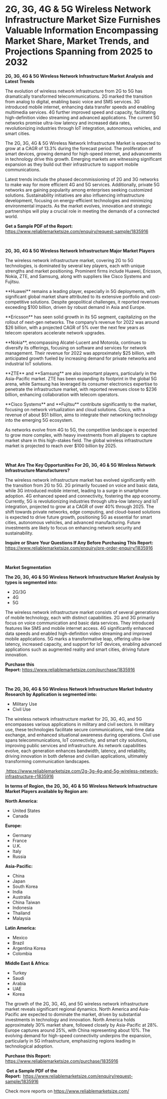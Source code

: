 <p><h1>2G, 3G, 4G & 5G Wireless Network Infrastructure Market Size Furnishes Valuable Information Encompassing Market Share, Market Trends, and Projections Spanning from 2025 to 2032</h1></p><p><strong>2G, 3G, 4G & 5G Wireless Network Infrastructure Market Analysis and Latest Trends</strong></p>
<p><p>The evolution of wireless network infrastructure from 2G to 5G has dramatically transformed telecommunications. 2G marked the transition from analog to digital, enabling basic voice and SMS services. 3G introduced mobile internet, enhancing data transfer speeds and enabling multimedia services. 4G further improved speed and capacity, facilitating high-definition video streaming and advanced applications. The current 5G networks promise ultra-low latency and increased data rates, revolutionizing industries through IoT integration, autonomous vehicles, and smart cities.</p><p>The 2G, 3G, 4G & 5G Wireless Network Infrastructure Market is expected to grow at a CAGR of 13.3% during the forecast period. The proliferation of smart devices, growing demand for high-speed internet, and advancements in technology drive this growth. Emerging markets are witnessing significant expansion as they build out their infrastructure to support mobile communications. </p><p>Latest trends include the phased decommissioning of 2G and 3G networks to make way for more efficient 4G and 5G services. Additionally, private 5G networks are gaining popularity among enterprises seeking customized solutions. Sustainability initiatives are also influencing infrastructure development, focusing on energy-efficient technologies and minimizing environmental impacts. As the market evolves, innovation and strategic partnerships will play a crucial role in meeting the demands of a connected world.</p></p>
<p><strong>Get a Sample PDF of the Report:&nbsp;</strong> <a href="https://www.reliablemarketsize.com/enquiry/request-sample/1835916?utm_campaign=3072&utm_medium=2&utm_source=Github&utm_content=ia&utm_term=26032025&utm_id=2g-3g-4g-5g-wireless-network-infrastructure">https://www.reliablemarketsize.com/enquiry/request-sample/1835916</a></p>
<p>&nbsp;</p>
<p><strong>2G, 3G, 4G & 5G Wireless Network Infrastructure Major Market Players</strong></p>
<p><p>The wireless network infrastructure market, covering 2G to 5G technologies, is dominated by several key players, each with unique strengths and market positioning. Prominent firms include Huawei, Ericsson, Nokia, ZTE, and Samsung, along with suppliers like Cisco Systems and Fujitsu. </p><p>**Huawei** remains a leading player, especially in 5G deployments, with significant global market share attributed to its extensive portfolio and cost-competitive solutions. Despite geopolitical challenges, it reported revenues exceeding $100 billion, driven by robust demand in Asia and Europe.</p><p>**Ericsson** has seen solid growth in its 5G segment, capitalizing on the rollout of next-gen networks. The company’s revenue for 2022 was around $26 billion, with a projected CAGR of 5% over the next few years as telecom operators accelerate network upgrades.</p><p>**Nokia**, encompassing Alcatel-Lucent and Motorola, continues to diversify its offerings, focusing on software and services for network management. Their revenue for 2022 was approximately $25 billion, with anticipated growth fueled by increasing demand for private networks and industrial IoT solutions.</p><p>**ZTE** and **Samsung** are also important players, particularly in the Asia-Pacific market. ZTE has been expanding its footprint in the global 5G arena, while Samsung has leveraged its consumer electronics expertise to penetrate the infrastructure market, with reported revenues close to $236 billion, enhancing collaboration with telecom operators.</p><p>**Cisco Systems** and **Fujitsu** contribute significantly to the market, focusing on network virtualization and cloud solutions. Cisco, with a revenue of about $51 billion, aims to integrate their networking technology into the emerging 5G ecosystem.</p><p>As networks evolve from 4G to 5G, the competitive landscape is expected to grow more complex, with heavy investments from all players to capture market share in this high-stakes field. The global wireless infrastructure market is projected to reach over $100 billion by 2025.</p></p>
<p>&nbsp;</p>
<p><strong>What Are The Key Opportunities For 2G, 3G, 4G & 5G Wireless Network Infrastructure Manufacturers?</strong></p>
<p><p>The wireless network infrastructure market has evolved significantly with the transition from 2G to 5G. 2G primarily focused on voice and basic data, while 3G introduced mobile internet, leading to a surge in smartphone adoption. 4G enhanced speed and connectivity, fostering the app economy. Currently, 5G is revolutionizing industries through ultra-low latency and IoT integration, projected to grow at a CAGR of over 40% through 2025. The shift towards private networks, edge computing, and cloud-based solutions is expected to drive future growth, positioning 5G as essential for smart cities, autonomous vehicles, and advanced manufacturing. Future investments are likely to focus on enhancing network security and sustainability.</p></p>
<p><strong>Inquire or Share Your Questions If Any Before Purchasing This Report:</strong> <a href="https://www.reliablemarketsize.com/enquiry/pre-order-enquiry/1835916?utm_campaign=3072&utm_medium=2&utm_source=Github&utm_content=ia&utm_term=26032025&utm_id=2g-3g-4g-5g-wireless-network-infrastructure">https://www.reliablemarketsize.com/enquiry/pre-order-enquiry/1835916</a></p>
<p>&nbsp;</p>
<p><strong>Market Segmentation</strong></p>
<p><strong>The 2G, 3G, 4G & 5G Wireless Network Infrastructure Market Analysis by types is segmented into:</strong></p>
<p><ul><li>2G/3G</li><li>4G</li><li>5G</li></ul></p>
<p><p>The wireless network infrastructure market consists of several generations of mobile technology, each with distinct capabilities. 2G and 3G primarily focus on voice communication and basic data services. They introduced features like SMS and mobile internet access. 4G significantly enhanced data speeds and enabled high-definition video streaming and improved mobile applications. 5G marks a transformative leap, offering ultra-low latency, increased capacity, and support for IoT devices, enabling advanced applications such as augmented reality and smart cities, driving future innovation.</p></p>
<p><strong>Purchase this Report:&nbsp;</strong><a href="https://www.reliablemarketsize.com/purchase/1835916?utm_campaign=3072&utm_medium=2&utm_source=Github&utm_content=ia&utm_term=26032025&utm_id=2g-3g-4g-5g-wireless-network-infrastructure">https://www.reliablemarketsize.com/purchase/1835916</a></p>
<p>&nbsp;</p>
<p><strong>The 2G, 3G, 4G & 5G Wireless Network Infrastructure Market Industry Research by Application is segmented into:</strong></p>
<p><ul><li>Military Use</li><li>Civil Use</li></ul></p>
<p><p>The wireless network infrastructure market for 2G, 3G, 4G, and 5G encompasses various applications in military and civil sectors. In military use, these technologies facilitate secure communications, real-time data exchange, and enhanced situational awareness during operations. Civil use spans telecommunications, IoT connectivity, and smart city solutions, improving public services and infrastructure. As network capabilities evolve, each generation enhances bandwidth, latency, and reliability, driving innovation in both defense and civilian applications, ultimately transforming communication landscapes.</p></p>
<p><a href="https://www.reliablemarketsize.com/2g-3g-4g-and-5g-wireless-network-infrastructure-r1835916?utm_campaign=3072&utm_medium=2&utm_source=Github&utm_content=ia&utm_term=26032025&utm_id=2g-3g-4g-5g-wireless-network-infrastructure">&nbsp;https://www.reliablemarketsize.com/2g-3g-4g-and-5g-wireless-network-infrastructure-r1835916</a></p>
<p><strong>In terms of Region, the 2G, 3G, 4G & 5G Wireless Network Infrastructure Market Players available by Region are:</strong></p>
<p>
    <p> <strong> North America: </strong>
        <ul>
            <li>United States</li>
            <li>Canada</li>
        </ul>
        </p> 
    <p> <strong> Europe: </strong>
        <ul>
            <li>Germany</li>
            <li>France</li>
            <li>U.K.</li>
            <li>Italy</li>
            <li>Russia</li>
        </ul>
        </p> 
    <p> <strong> Asia-Pacific: </strong>
        <ul>
            <li>China</li>
            <li>Japan</li>
            <li>South Korea</li>
            <li>India</li>
            <li>Australia</li>
            <li>China Taiwan</li>
            <li>Indonesia</li>
            <li>Thailand</li>
            <li>Malaysia</li>
        </ul>
        </p> 
    <p> <strong> Latin America: </strong>
        <ul>
            <li>Mexico</li>
            <li>Brazil</li>
            <li>Argentina Korea</li>
            <li>Colombia</li>
        </ul>
        </p> 
    <p> <strong> Middle East & Africa: </strong>
        <ul>
            <li>Turkey</li>
            <li>Saudi</li>
            <li>Arabia</li>
            <li>UAE</li>
            <li>Korea</li>
        </ul>
    </p>
    </p>
<p><p>The growth of the 2G, 3G, 4G, and 5G wireless network infrastructure market reveals significant regional dynamics. North America and Asia-Pacific are expected to dominate the market, driven by substantial investments in technology and innovation. North America holds approximately 30% market share, followed closely by Asia-Pacific at 28%. Europe captures around 25%, with China representing about 10%. The evolving demand for high-speed connectivity underpins the expansion, particularly in 5G infrastructure, emphasizing regions leading in technological adoption.</p></p>
<p><strong>Purchase this Report: </strong><a href="https://www.reliablemarketsize.com/purchase/1835916?utm_campaign=3072&utm_medium=2&utm_source=Github&utm_content=ia&utm_term=26032025&utm_id=2g-3g-4g-5g-wireless-network-infrastructure">https://www.reliablemarketsize.com/purchase/1835916</a></p>
<p>&nbsp;<strong>Get a Sample PDF of the Report:&nbsp;&nbsp;</strong><a href="https://www.reliablemarketsize.com/enquiry/request-sample/1835916?utm_campaign=3072&utm_medium=2&utm_source=Github&utm_content=ia&utm_term=26032025&utm_id=2g-3g-4g-5g-wireless-network-infrastructure">https://www.reliablemarketsize.com/enquiry/request-sample/1835916</a></p>
<p><strong></strong></p>
<p>Check more reports on <a href="https://www.reliablemarketsize.com/?utm_campaign=3072&utm_medium=2&utm_source=Github&utm_content=ia&utm_term=26032025&utm_id=2g-3g-4g-5g-wireless-network-infrastructure">https://www.reliablemarketsize.com/</a></p>